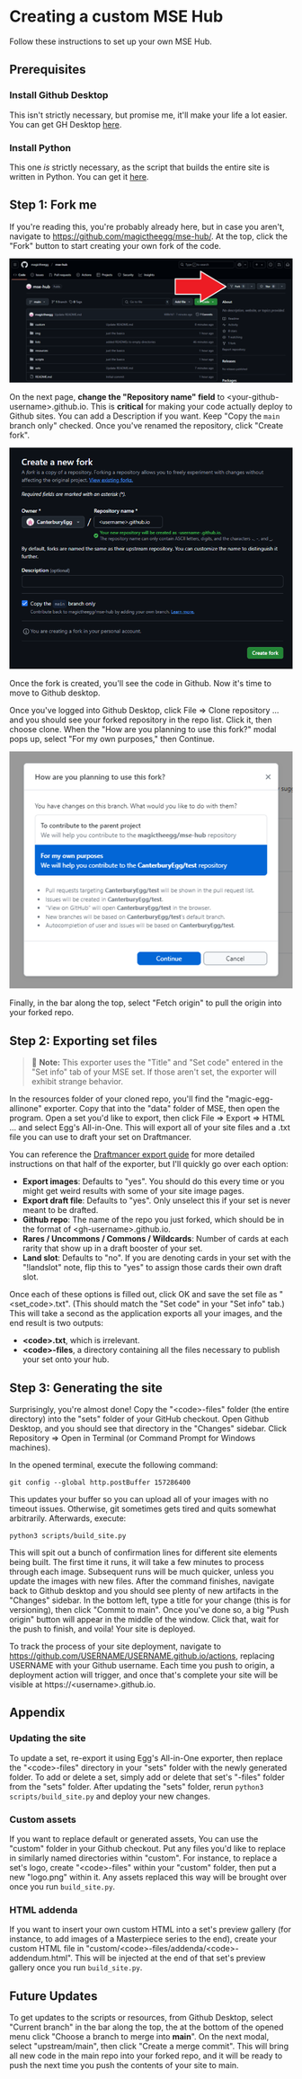 # Creating a custom MSE Hub

Follow these instructions to set up your own MSE Hub.

## Prerequisites

### Install Github Desktop

This isn't strictly necessary, but promise me, it'll make your life a lot easier. You can get GH Desktop [here](https://desktop.github.com/download/).

### Install Python

This one *is* strictly necessary, as the script that builds the entire site is written in Python. You can get it [here](https://www.python.org/downloads/).

## Step 1: Fork me

If you're reading this, you're probably already here, but in case you aren't, navigate to https://github.com/magictheegg/mse-hub/. At the top, click the "Fork" button to start creating your own fork of the code.

![Fork](https://github.com/magictheegg/mse-hub-readme/blob/main/fork.png?raw=true)

On the next page, **change the "Repository name" field** to \<your-github-username\>.github.io. This is **critical** for making your code actually deploy to Github sites. You can add a Description if you want. Keep "Copy the `main` branch only" checked. Once you've renamed the repository, click "Create fork".

![Fork part 2](https://github.com/magictheegg/mse-hub-readme/blob/main/fork-part-two.png?raw=true)

Once the fork is created, you'll see the code in Github. Now it's time to move to Github desktop.

Once you've logged into Github Desktop, click File => Clone repository ... and you should see your forked repository in the repo list. Click it, then choose clone. When the "How are you planning to use this fork?" modal pops up, select "For my own purposes," then Continue.

![How are you planning to use this fork?](https://github.com/magictheegg/mse-hub-readme/blob/main/how-fork.png?raw=true)

Finally, in the bar along the top, select "Fetch origin" to pull the origin into your forked repo.

## Step 2: Exporting set files

> :memo: **Note:** This exporter uses the "Title" and "Set code" entered in the "Set info" tab of your MSE set. If those aren't set, the exporter will exhibit strange behavior.

In the resources folder of your cloned repo, you'll find the "magic-egg-allinone" exporter. Copy that into the "data" folder of MSE, then open the program. Open a set you'd like to export, then click File => Export => HTML ... and select Egg's All-in-One. This will export all of your site files and a .txt file you can use to draft your set on Draftmancer.

You can reference the [Draftmancer export guide](https://docs.google.com/document/d/1xPqa91WrBqJ7t7pFJvXFUgKUDgtPe-Yeem35IOq2Qcc/edit) for more detailed instructions on that half of the exporter, but I'll quickly go over each option:
- **Export images**: Defaults to "yes". You should do this every time or you might get weird results with some of your site image pages.
- **Export draft file**: Defaults to "yes". Only unselect this if your set is never meant to be drafted.
- **Github repo**: The name of the repo you just forked, which should be in the format of \<gh-username>.github.io.
- **Rares / Uncommons / Commons / Wildcards**: Number of cards at each rarity that show up in a draft booster of your set.
- **Land slot**: Defaults to "no". If you are denoting cards in your set with the "!landslot" note, flip this to "yes" to assign those cards their own draft slot.

Once each of these options is filled out, click OK and save the set file as "\<set_code>.txt". (This should match the "Set code" in your "Set info" tab.) This will take a second as the application exports all your images, and the end result is two outputs:
- **\<code>.txt**, which is irrelevant.
- **\<code>-files**, a directory containing all the files necessary to publish your set onto your hub.

## Step 3: Generating the site

Surprisingly, you're almost done! Copy the "\<code>-files" folder (the entire directory) into the "sets" folder of your GitHub checkout. Open Github Desktop, and you should see that directory in the "Changes" sidebar. Click Repository => Open in Terminal (or Command Prompt for Windows machines).

In the opened terminal, execute the following command:

```
git config --global http.postBuffer 157286400
```

This updates your buffer so you can upload all of your images with no timeout issues. Otherwise, git sometimes gets tired and quits somewhat arbitrarily. Afterwards, execute:

```
python3 scripts/build_site.py
```

This will spit out a bunch of confirmation lines for different site elements being built. The first time it runs, it will take a few minutes to process through each image. Subsequent runs will be much quicker, unless you update the images with new files. After the command finishes, navigate back to Github desktop and you should see plenty of new artifacts in the "Changes" sidebar. In the bottom left, type a title for your change (this is for versioning), then click "Commit to main". Once you've done so, a big "Push origin" button will appear in the middle of the window. Click that, wait for the push to finish, and voila! Your site is deployed.

To track the process of your site deployment, navigate to https://github.com/USERNAME/USERNAME.github.io/actions, replacing USERNAME with your Github username. Each time you push to origin, a deployment action will trigger, and once that's complete your site will be visible at https://\<username>.github.io.

## Appendix

### Updating the site

To update a set, re-export it using Egg's All-in-One exporter, then replace the "\<code>-files" directory in your "sets" folder with the newly generated folder. To add or delete a set, simply add or delete that set's "-files" folder from the "sets" folder. After updating the "sets" folder, rerun `python3 scripts/build_site.py` and deploy your new changes.

### Custom assets

If you want to replace default or generated assets, You can use the "custom" folder in your Github checkout. Put any files you'd like to replace in similarly named directories within "custom". For instance, to replace a set's logo, create "\<code>-files" within your "custom" folder, then put a new "logo.png" within it. Any assets replaced this way will be brought over once you run `build_site.py`.

### HTML addenda

If you want to insert your own custom HTML into a set's preview gallery (for instance, to add images of a Masterpiece series to the end), create your custom HTML file in "custom/\<code>-files/addenda/\<code>-addendum.html". This will be injected at the end of that set's preview gallery once you run `build_site.py`.

## Future Updates

To get updates to the scripts or resources, from Github Desktop, select "Current branch" in the bar along the top, the at the bottom of the opened menu click "Choose a branch to merge into **main**". On the next modal, select "upstream/main", then click "Create a merge commit". This will bring all new code in the main repo into your forked repo, and it will be ready to push the next time you push the contents of your site to main.

